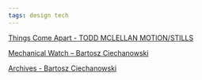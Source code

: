 ```yaml
---
tags: design tech 
---
```


[Things Come Apart - TODD MCLELLAN MOTION/STILLS](https://www.toddmclellan.com/thingscomeapart)

[Mechanical Watch – Bartosz Ciechanowski](https://ciechanow.ski/mechanical-watch/)

[Archives - Bartosz Ciechanowski](https://ciechanow.ski/archives/)

